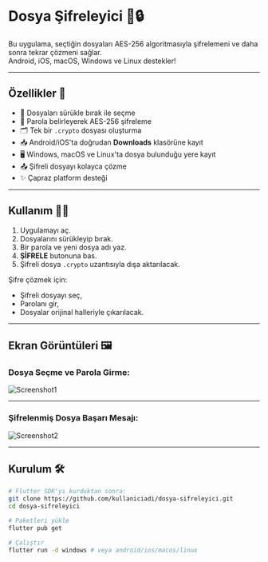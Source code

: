 # Dosya Şifreleyici 🚀🔒

Bu uygulama, seçtiğin dosyaları AES-256 algoritmasıyla şifrelemeni ve daha sonra tekrar çözmeni sağlar.  
Android, iOS, macOS, Windows ve Linux destekler!

---

## Özellikler 🎯
- 📂 Dosyaları sürükle bırak ile seçme
- 🔑 Parola belirleyerek AES-256 şifreleme
- 🗂️ Tek bir `.crypto` dosyası oluşturma
- 📥 Android/iOS'ta doğrudan **Downloads** klasörüne kayıt
- 🖥️ Windows, macOS ve Linux'ta dosya bulunduğu yere kayıt
- 📤 Şifreli dosyayı kolayca çözme
- ✨ Çapraz platform desteği

---

## Kullanım 👨‍💻

1. Uygulamayı aç.
2. Dosyalarını sürükleyip bırak.
3. Bir parola ve yeni dosya adı yaz.
4. **ŞİFRELE** butonuna bas.
5. Şifreli dosya `.crypto` uzantısıyla dışa aktarılacak.

Şifre çözmek için:
- Şifreli dosyayı seç,
- Parolanı gir,
- Dosyalar orijinal halleriyle çıkarılacak.

---

## Ekran Görüntüleri 🖼️

### Dosya Seçme ve Parola Girme:
![Screenshot1](assets/screenshot1.png)

---

### Şifrelenmiş Dosya Başarı Mesajı:
![Screenshot2](assets/screenshot2.png)

---

## Kurulum 🛠️

```bash
# Flutter SDK'yı kurduktan sonra:
git clone https://github.com/kullaniciadi/dosya-sifreleyici.git
cd dosya-sifreleyici

# Paketleri yükle
flutter pub get

# Çalıştır
flutter run -d windows # veya android/ios/macos/linux
